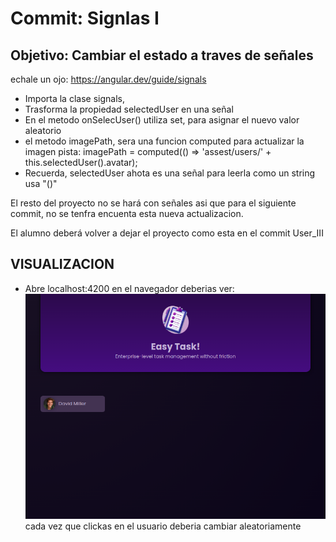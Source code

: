 # **Commit: Signlas I**

## Objetivo: Cambiar el estado a traves de señales

echale un ojo: https://angular.dev/guide/signals

- Importa la clase signals,
- Trasforma la propiedad selectedUser en una señal
- En el metodo onSelecUser() utiliza set, para asignar el nuevo valor aleatorio
- el metodo imagePath, sera una funcion computed para actualizar la imagen
  pista: imagePath = computed(() => 'assest/users/' + this.selectedUser().avatar);
- Recuerda, selectedUser ahota es una señal para leerla como un string usa "()"

El resto del proyecto no se hará con señales asi que para el siguiente commit,
no se tenfra encuenta esta nueva actualizacion.

El alumno deberá volver a dejar el proyecto como esta en el commit User_III

## VISUALIZACION

- Abre localhost:4200 en el navegador deberias ver:
  ![Signals_I](./htmlOutput.png)
  cada vez que clickas en el usuario deberia cambiar aleatoriamente
